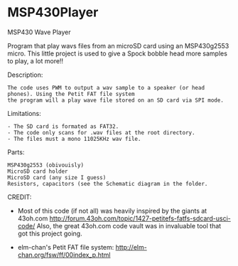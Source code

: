 # MSP430Player
MSP430 Wave Player


Program that play wavs files from an microSD card using an MSP430g2553 micro.
This little project is used to give a Spock bobble head more samples to play, a lot more!!

Description:

    The code uses PWM to output a wav sample to a speaker (or head phones). Using the Petit FAT file system
    the program will a play wave file stored on an SD card via SPI mode.
    
Limitations:

    - The SD card is formated as FAT32.
    - The code only scans for .wav files at the root directory. 
    - The files must a mono 11025KHz wav file.

Parts:

    MSP430g2553 (obivouisly)
    MicroSD card holder
    MicroSD card (any size I guess)
    Resistors, capacitors (see the Schematic diagram in the folder.

CREDIT:

 - Most of this code (if not all) was heavily inspired by the giants at 43oh.com
   http://forum.43oh.com/topic/1427-petitefs-fatfs-sdcard-usci-code/
   Also, the great 43oh.com code vault was in invaluable tool that got this project going.

 - elm-chan's Petit FAT file system: http://elm-chan.org/fsw/ff/00index_p.html





